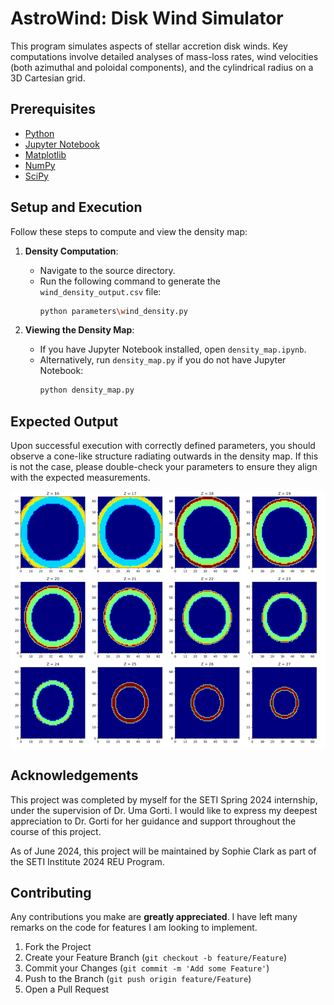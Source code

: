 # AstroWind: Disk Wind Simulator

This program simulates aspects of stellar accretion disk winds. Key computations involve detailed analyses of mass-loss rates, wind velocities (both azimuthal and poloidal components), and the cylindrical radius on a 3D Cartesian grid. 
 

## Prerequisites

- [Python](https://www.python.org/)
- [Jupyter Notebook](https://jupyter.org/install)
- [Matplotlib](https://matplotlib.org/stable/users/installing.html)
- [NumPy](https://numpy.org/install/)
- [SciPy](https://www.scipy.org/install.html)

## Setup and Execution

Follow these steps to compute and view the density map:

1. **Density Computation**:
   - Navigate to the source directory.
   - Run the following command to generate the `wind_density_output.csv` file:
     ```bash
     python parameters\wind_density.py
     ```

2. **Viewing the Density Map**:
   - If you have Jupyter Notebook installed, open `density_map.ipynb`.
   - Alternatively, run `density_map.py` if you do not have Jupyter Notebook:
     ```bash
     python density_map.py
     ```

## Expected Output

Upon successful execution with correctly defined parameters, you should observe a cone-like structure radiating outwards in the density map. If this is not the case, please double-check your parameters to ensure they align with the expected measurements.

![Density Map Output](example.png)

## Acknowledgements

This project was completed by myself for the SETI Spring 2024 internship, under the supervision of Dr. Uma Gorti. 
I would like to express my deepest appreciation to Dr. Gorti for her guidance and support throughout the 
course of this project. 

As of June 2024, this project will be maintained by Sophie Clark as part of the SETI Institute 2024 REU Program. 

## Contributing

Any contributions you make are **greatly appreciated**. I have left many remarks on the code
for features I am looking to implement. 

1. Fork the Project
2. Create your Feature Branch (`git checkout -b feature/Feature`)
3. Commit your Changes (`git commit -m 'Add some Feature'`)
4. Push to the Branch (`git push origin feature/Feature`)
5. Open a Pull Request

